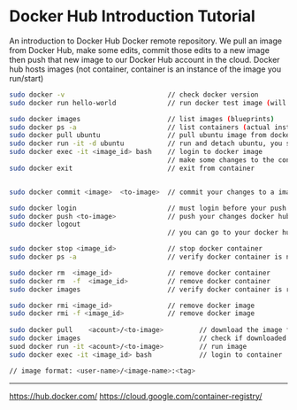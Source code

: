 
# Docker Hub Introduction Tutorial

An introduction to Docker Hub Docker remote repository. We pull an image from Docker Hub, make some edits, commit those edits to a new image then push that new image to our Docker Hub account in the cloud.
Docker hub hosts images (not container, container is an instance of the image you run/start)

```bash
sudo docker -v                          // check docker version
sudo docker run hello-world             // run docker test image (will be downloaded automatically)

sudo docker images                      // list images (blueprints)
sudo docker ps -a                       // list containers (actual instances)
sudo docker pull ubuntu                 // pull ubuntu image from docker hub library/ubuntu
sudo docker run -it -d ubuntu           // run and detach ubuntu, you should see it in your container
sudo docker exec -it <image_id> bash    // login to docker image
                                        // make some changes to the container
sudo docker exit                        // exit from container


sudo docker commit <image>  <to-image>  // commit your changes to a image or your docker hub account

sudo docker login                       // must login before your push
sudo docker push <to-image>             // push your changes docker hub account
sudo docker logout
                                        // you can go to your docker hub cloud now

sudo docker stop <image_id>             // stop docker container
sudo docker ps -a                       // verify docker container is not running

sudo docker rm  <image_id>              // remove docker container
sudo docker rm  -f  <image_id>          // remove docker container
sudo docker images                      // verify docker container is removed

sudo docker rmi <image_id>              // remove docker image
sudo docker rmi -f <image_id>           // remove docker image
                                            
sudo docker pull    <acount>/<to-image>         // download the image from docker hub
sudo docker images                              // check if downloaded   
suod docker run -it <acount>/<to-image>         // run image 
sudo docker exec -it <image_id> bash            // login to container              

// image format: <user-name>/<image-name>:<tag>
```





---

https://hub.docker.com/
https://cloud.google.com/container-registry/